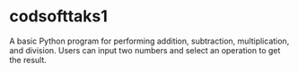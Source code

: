 # codsofttaks1
A basic Python program for performing addition, subtraction, multiplication, and division. Users can input two numbers and select an operation to get the result.
